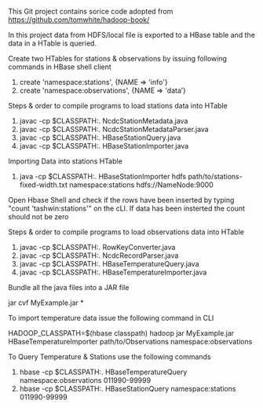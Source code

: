 This Git project contains sorice code adopted from https://github.com/tomwhite/hadoop-book/

In this project data from HDFS/local file is exported to a HBase table and the data in a HTable is queried.

Create two HTables for stations & observations by issuing following commands in HBase shell client
1. create 'namespace:stations', {NAME => 'info'} 
1. create 'namespace:observations', {NAME => 'data’}


Steps & order to compile programs to load stations data into HTable

1. javac -cp $CLASSPATH:. NcdcStationMetadata.java
1. javac -cp $CLASSPATH:. NcdcStationMetadataParser.java
1. javac -cp $CLASSPATH:. HBaseStationQuery.java
1. javac -cp $CLASSPATH:. HBaseStationImporter.java

Importing Data into stations HTable
1. java -cp $CLASSPATH:. HBaseStationImporter hdfs path/to/stations-fixed-width.txt namespace:stations hdfs://NameNode:9000

Open Hbase Shell and check if the rows have been inserted by typing "count 'tashwin:stations'" on the cLI. If data has been insterted the count should not be zero

Steps & order to compile programs to load observations data into HTable

1. javac -cp $CLASSPATH:. RowKeyConverter.java
1. javac -cp $CLASSPATH:. NcdcRecordParser.java
1. javac -cp $CLASSPATH:. HBaseTemperatureQuery.java
1. javac -cp $CLASSPATH:. HBaseTemperatureImporter.java

Bundle all the java files into a JAR file

jar cvf MyExample.jar *

To import temperature data issue the following command in CLI


HADOOP_CLASSPATH=$(hbase classpath) hadoop jar MyExample.jar HBaseTemperatureImporter path/to/Observations namespace:observations

To Query Temperature & Stations use the following commands
1. hbase -cp $CLASSPATH:. HBaseTemperatureQuery namespace:observations 011990-99999
1. hbase -cp $CLASSPATH:. HBaseStationQuery namespace:stations 011990-99999
